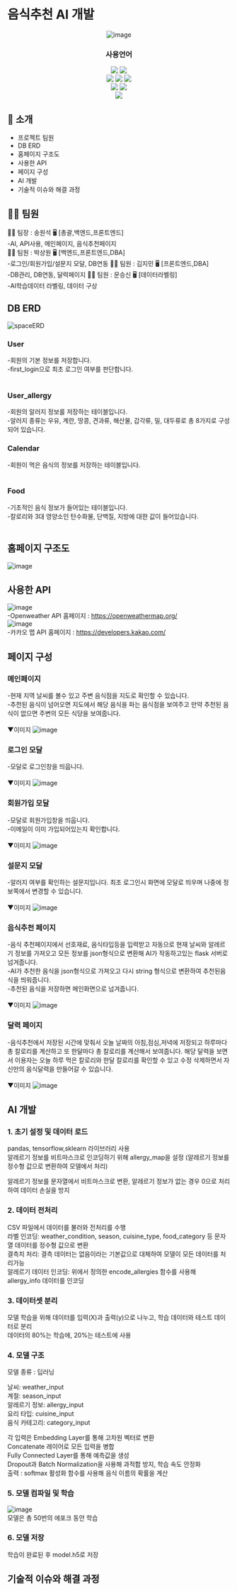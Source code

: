 ### <h1>음식추천 AI 개발</h1>
<div align="center">

<!-- logo -->
![image](https://github.com/user-attachments/assets/3f6b27a3-8231-4318-8b24-9b88950d4b96)

### 사용언어

 <img src="https://img.shields.io/badge/spring-%236DB33F.svg?&style=for-the-badge&logo=spring&logoColor=white" >
  <img src="https://img.shields.io/badge/javascript-%23F7DF1E.svg?&style=for-the-badge&logo=javascript&logoColor=black" />
<br>
  <img src="https://img.shields.io/badge/java-%23007396.svg?&style=for-the-badge&logo=java&logoColor=white" />
  <img src="https://img.shields.io/badge/python-%233776AB.svg?&style=for-the-badge&logo=python&logoColor=white" />
  <img src="https://img.shields.io/badge/html5-%23E34F26.svg?&style=for-the-badge&logo=html5&logoColor=white" />
<br>
  <img src="https://img.shields.io/badge/mysql-%234479A1.svg?&style=for-the-badge&logo=mysql&logoColor=white" />
  <img src="https://img.shields.io/badge/css3-%231572B6.svg?&style=for-the-badge&logo=css3&logoColor=white" />
<br/> <img src="https://img.shields.io/badge/프로젝트 기간-2024.06.02~2024.11.07-green?style=flat&logo=&logoColor=white" />

</div> 

## 📝 소개
- 프로젝트 팀원
- DB ERD
- 홈페이지 구조도
- 사용한 API 
- 페이지 구성
- AI 개발
- 기술적 이슈와 해결 과정

## 👨‍🎓 팀원
👨‍🎓 팀장 : 송원석 🖥️ [총괄,백엔드,프론트엔드]<br>
-AI, API사용, 메인페이지, 음식추천페이지<br>
🙎‍♂️ 팀원 : 박상원 🖥️ [백엔드,프론트엔드,DBA]<br>
-로그인/회원가입/설문지 모달, DB연동
🙎‍♂️ 팀원 : 김지민 🖥️ [프론트엔드,DBA]<br>
-DB관리, DB연동, 달력페이지
🙎‍♂️ 팀원 : 문승신 🖥️ [데이터라벨링]<br>
-AI학습데이터 라벨링, 데이터 구상

## DB ERD
![spaceERD](https://github.com/user-attachments/assets/0a3d5949-a3ed-48f1-9644-fad511fa2f14)
### User<br>
-회원의 기본 정보를 저장합니다.<br>
-first_login으로 최초 로그인 여부를 판단합니다.<br><br>

### User_allergy<br>
-회원의 알러지 정보를 저장하는 테이블입니다.<br>
-알러지 종류는 우유, 계란, 땅콩, 견과류, 해산물, 갑각류, 밀, 대두류로 총 8가지로 구성되어 있습니다.<br>

### Calendar<br>
-회원이 먹은 음식의 정보를 저장하는 테이블입니다.<br><br>

### Food<br>
-기초적인 음식 정보가 들어있는 테이블입니다.<br>
-칼로리와 3대 영양소인 탄수화물, 단백질, 지방에 대한 값이 들어있습니다.<br><br>

## 홈페이지 구조도
![image](https://github.com/user-attachments/assets/fc4c1e76-1e99-48e4-9a30-2a143686ac14)

## 사용한 API
![image](https://github.com/user-attachments/assets/32c8f3ad-a8a6-4d1f-b76f-42dda67442d2)<br>
-Openweather API 홈페이지 : https://openweathermap.org/<br>
![image](https://github.com/user-attachments/assets/84ae64a3-edbb-49ba-a903-9c367331272a)<br>
-카카오 맵 API 홈페이지 : https://developers.kakao.com/<br>

## 페이지 구성
### 메인페이지<br>
-현재 지역 날씨를 볼수 있고 주변 음식점을 지도로 확인할 수 있습니다.<br>
-추천된 음식이 넘어오면 지도에서 해당 음식을 파는 음식점을 보여주고 만약 추천된 음식이 없으면 주변의 모든 식당을 보여줍니다.<br><br>
▼이미지
![image](https://github.com/user-attachments/assets/fa750d44-a135-44d7-8fa8-4b1a0bad3f74)<br>
### 로그인 모달
-모달로 로그인창을 띄웁니다.<br><br>
▼이미지
![image](https://github.com/user-attachments/assets/0ac26d3e-5537-41a3-912b-f654bcc8f2f1)<br>
### 회원가입 모달
-모달로 회원가입창을 띄웁니다.<br>
-이메일이 이미 가입되어있는지 확인합니다.<br><br>
▼이미지
![image](https://github.com/user-attachments/assets/720cb68e-89bc-4955-ba7a-1c871dcfba48)<br>
### 설문지 모달
-알러지 여부를 확인하는 설문지입니다. 최초 로그인시 화면에 모달로 띄우며 나중에 정보쪽에서 변경할 수 있습니다.<br><br>
▼이미지
![image](https://github.com/user-attachments/assets/e2ca0eb2-b8b8-43f6-bb46-5d22c073e7e3)<br>
### 음식추천 페이지
-음식 추천페이지에서 선호재료, 음식타입등을 입력받고 자동으로 현재 날씨와 알레르기 정보를 가져오고 모든 정보를 json형식으로 변환해 AI가 작동하고있는 flask 서버로 넘겨줍니다.<br>
-AI가 추천한 음식을 json형식으로 가져오고 다시 string 형식으로 변환하여 추천된음식을 띄워줍니다.<br>
-추천된 음식을 저장하면 메인화면으로 넘겨줍니다.<br><br>
▼이미지
![image](https://github.com/user-attachments/assets/23f7ec70-6871-4566-8b3a-1692e4bcd977)<br>
### 달력 페이지
-음식추천에서 저장된 시간에 맞춰서 오늘 날짜의 아침,점심,저녁에 저장되고 하루마다 총 칼로리를 계산하고 또 한달마다 총 칼로리를 계산해서 보여줍니다. 해당 달력을 보면서 이용자는 오늘 하루 먹은 칼로리와 한달 칼로리를 확인할 수 있고 수정 삭제하면서 자신만의 음식달력을 만들어갈 수 있습니다.<br><br>
▼이미지
![image](https://github.com/user-attachments/assets/e8acb8c6-ec37-42b9-b264-ab643624e2d6)<br>



## AI 개발
### 1. 초기 설정 및 데이터 로드
pandas, tensorflow,sklearn 라이브러리 사용<br>
알레르기 정보를 비트마스크로 인코딩하기 위해 allergy_map을 설정 (알레르기 정보를 정수형 값으로 변환하여 모델에서 처리)<br>

알레르기 정보를 문자열에서 비트마스크로 변환, 알레르기 정보가 없는 경우 0으로 처리하여 데이터 손실을 방지<br>

### 2. 데이터 전처리
CSV 파일에서 데이터를 불러와 전처리를 수행<br>
라벨 인코딩: weather_condition, season, cuisine_type, food_category 등 문자열 데이터를 정수형 값으로 변환<br>
결측치 처리: 결측 데이터는 없음이라는 기본값으로 대체하여 모델이 모든 데이터를 처리가능<br>
알레르기 데이터 인코딩: 위에서 정의한 encode_allergies 함수를 사용해 allergy_info 데이터를 인코딩<br>
### 3. 데이터셋 분리
모델 학습을 위해 데이터를 입력(X)과 출력(y)으로 나누고, 학습 데이터와 테스트 데이터로 분리<br>
데이터의 80%는 학습에, 20%는 테스트에 사용<br>
### 4. 모델 구조
모델 종류 : 딥러닝<br>

날씨: weather_input<br>
계절: season_input<br>
알레르기 정보: allergy_input<br>
요리 타입: cuisine_input<br>
음식 카테고리: category_input<br>

각 입력은 Embedding Layer를 통해 고차원 벡터로 변환<br>
Concatenate 레이어로 모든 입력을 병합<br>
Fully Connected Layer를 통해 예측값을 생성<br>
Dropout과 Batch Normalization을 사용해 과적합 방지, 학습 속도 안정화<br>
출력 : softmax 활성화 함수를 사용해 음식 이름의 확률을 계산<br>
### 5. 모델 컴파일 및 학습
![image](https://github.com/user-attachments/assets/71bde272-bd64-4395-8971-9f56743bf344)<br>
모델은 총 50번의 에포크 동안 학습

### 6. 모델 저장
학습이 완료된 후 model.h5로 저장

## 기술적 이슈와 해결 과정




